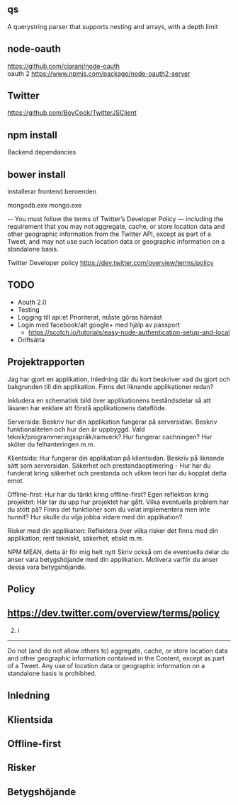 qs
----------
A querystring parser that supports nesting and arrays, with a depth limit

node-oauth
----------
https://github.com/ciaranj/node-oauth	
oauth 2
https://www.npmjs.com/package/node-oauth2-server

Twitter
----------
https://github.com/BoyCook/TwitterJSClient


npm install
----------
Backend dependancies

bower install
------
installerar frontend beroenden

mongodb.exe
mongo.exe

--
You must follow the terms of Twitter’s Developer Policy — including the requirement that you may not aggregate, cache, or store location data and other geographic information from the Twitter API, except as part of a Tweet, and may not use such location data or geographic information on a standalone basis.

Twitter Developer policy
https://dev.twitter.com/overview/terms/policy

TODO
---------------
- Aouth 2.0 
- Testing
- Logging till api:et
Prioriterat, måste göras härnäst
- Login med facebook/alt google+ med hjälp av passport 
	- https://scotch.io/tutorials/easy-node-authentication-setup-and-local
- Driftsätta
	
Projektrapporten
----------------
Jag har gjort en applikation, 
Inledning där du kort beskriver vad du gjort och bakgrunden till din applikation. Finns det liknande applikationer redan?

Inkludera en schematisk bild över applikationens beståndsdelar så att läsaren har enklare att förstå applikationens dataflöde.

Serversida: Beskriv hur din applikation fungerar på serversidan. Beskriv funktionaliteten och hur den är uppbyggd. Vald teknik/programmeringsspråk/ramverk? Hur fungerar cachningen? Hur sköter du felhanteringen m.m.

Klientsida: Hur fungerar din applikation på klientsidan. Beskriv på liknande sätt som serversidan.
Säkerhet och prestandaoptimering - Hur har du funderat kring säkerhet och prestanda och vilken teori har du kopplat detta emot.

Offline-first: Hur har du tänkt kring offline-first?
Egen reflektion kring projektet: Här tar du upp hur projektet har gått. Vilka eventuella problem har du stött på? Finns det funktioner som du velat implementera men inte hunnit? Hur skulle du vilja jobba vidare med din applikation?

Risker med din applikation: Reflektera över vilka risker det finns med din applikation; rent tekniskt, säkerhet, etiskt m.m.

NPM 
MEAN, detta är för mig helt nytt
Skriv också om de eventuella delar du anser vara betygshöjande med din applikation. Motivera varför du anser dessa vara betygshöjande.

Policy
----------------
https://dev.twitter.com/overview/terms/policy
----------------
2. i
------
Do not (and do not allow others to) aggregate, cache, or store location data and other geographic information contained in the Content, except as part of a Tweet. Any use of location data or geographic information on a standalone basis is prohibited.




Inledning
----------------

Klientsida
----------------

Offline-first
----------------

Risker
----------------

Betygshöjande
----------------
